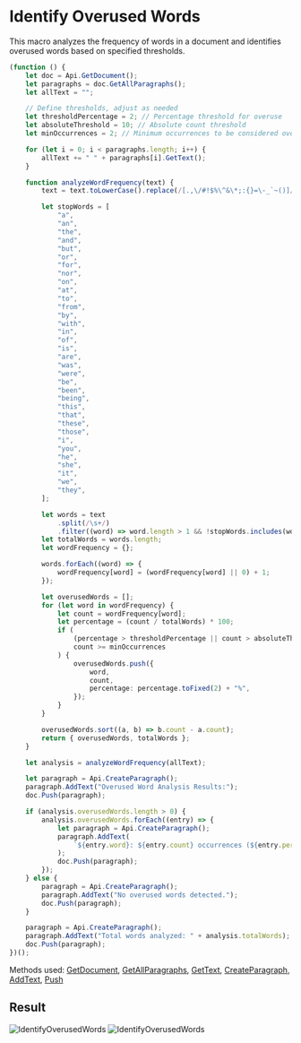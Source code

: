 # Identify Overused Words

This macro analyzes the frequency of words in a document and identifies overused words based on specified thresholds.

```ts 
(function () {
    let doc = Api.GetDocument();
    let paragraphs = doc.GetAllParagraphs();
    let allText = "";

    // Define thresholds, adjust as needed
    let thresholdPercentage = 2; // Percentage threshold for overuse
    let absoluteThreshold = 10; // Absolute count threshold
    let minOccurrences = 2; // Minimum occurrences to be considered overused

    for (let i = 0; i < paragraphs.length; i++) {
        allText += " " + paragraphs[i].GetText();
    }

    function analyzeWordFrequency(text) {
        text = text.toLowerCase().replace(/[.,\/#!$%\^&\*;:{}=\-_`~()]/g, "");

        let stopWords = [
            "a",
            "an",
            "the",
            "and",
            "but",
            "or",
            "for",
            "nor",
            "on",
            "at",
            "to",
            "from",
            "by",
            "with",
            "in",
            "of",
            "is",
            "are",
            "was",
            "were",
            "be",
            "been",
            "being",
            "this",
            "that",
            "these",
            "those",
            "i",
            "you",
            "he",
            "she",
            "it",
            "we",
            "they",
        ];

        let words = text
            .split(/\s+/)
            .filter((word) => word.length > 1 && !stopWords.includes(word));
        let totalWords = words.length;
        let wordFrequency = {};

        words.forEach((word) => {
            wordFrequency[word] = (wordFrequency[word] || 0) + 1;
        });

        let overusedWords = [];
        for (let word in wordFrequency) {
            let count = wordFrequency[word];
            let percentage = (count / totalWords) * 100;
            if (
                (percentage > thresholdPercentage || count > absoluteThreshold) &&
                count >= minOccurrences
            ) {
                overusedWords.push({
                    word,
                    count,
                    percentage: percentage.toFixed(2) + "%",
                });
            }
        }

        overusedWords.sort((a, b) => b.count - a.count);
        return { overusedWords, totalWords };
    }

    let analysis = analyzeWordFrequency(allText);

    let paragraph = Api.CreateParagraph();
    paragraph.AddText("Overused Word Analysis Results:");
    doc.Push(paragraph);

    if (analysis.overusedWords.length > 0) {
        analysis.overusedWords.forEach((entry) => {
            let paragraph = Api.CreateParagraph();
            paragraph.AddText(
                `${entry.word}: ${entry.count} occurrences (${entry.percentage})`
            );
            doc.Push(paragraph);
        });
    } else {
        paragraph = Api.CreateParagraph();
        paragraph.AddText("No overused words detected.");
        doc.Push(paragraph);
    }

    paragraph = Api.CreateParagraph();
    paragraph.AddText("Total words analyzed: " + analysis.totalWords);
    doc.Push(paragraph);
})();
```

Methods used: [GetDocument](../../../../office-api/usage-api/text-document-api/Api/Methods/GetDocument.md), [GetAllParagraphs](../../../../office-api/usage-api/text-document-api/ApiRange/Methods/GetAllParagraphs.md), [GetText](../../../../office-api/usage-api/text-document-api/ApiRange/Methods/GetText.md), [CreateParagraph](../../../../office-api/usage-api/text-document-api/Api/Methods/CreateParagraph.md), [AddText](../../../../office-api/usage-api/text-document-api/ApiRange/Methods/AddText.md), [Push](../../../../office-api/usage-api/text-document-api/ApiParagraph/Methods/Push.md)

## Result

![IdentifyOverusedWords](/assets/images/plugins/identify-overused-words.png#gh-light-mode-only)
![IdentifyOverusedWords](/assets/images/plugins/identify-overused-words.dark.png#gh-dark-mode-only)

